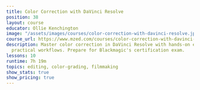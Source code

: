 ```yaml
---
title: Color Correction with DaVinci Resolve
position: 38
layout: course
educator: Ollie Kenchington
image: "/assets/images/courses/color-correction-with-davinci-resolve.jpg"
course_url: https://www.mzed.com/courses/color-correction-with-davinci-resolve
description: Master color correction in DaVinci Resolve with hands-on exercises and
  practical workflows. Prepare for Blackmagic's certification exam.
lessons: 10
runtime: 7h 19m
topics: editing, color-grading, filmmaking
show_stats: true
show_pricing: true
---
```


